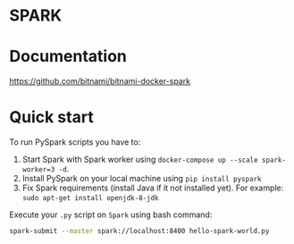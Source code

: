# SPARK

# Documentation

https://github.com/bitnami/bitnami-docker-spark

# Quick start
To run PySpark scripts you have to:
1. Start Spark with Spark worker using `docker-compose up --scale spark-worker=3 -d`.
2. Install PySpark on your local machine using `pip install pyspark`
3. Fix Spark requirements (install Java if it not installed yet). For example: `sudo apt-get install openjdk-8-jdk`

Execute your `.py` script on `Spark` using bash command: 
``` bash
spark-submit --master spark://localhost:8400 hello-spark-world.py
```